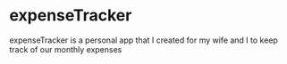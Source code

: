 # expenseTracker
expenseTracker is a personal app that I created for my wife and I to keep track of our monthly expenses  
